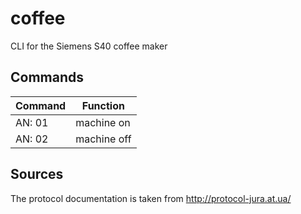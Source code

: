 # coffee
CLI for the Siemens S40 coffee maker

## Commands

| Command | Function    |
| ------- | ----------- |
| AN: 01  | machine on  |
| AN: 02  | machine off |

## Sources

The protocol documentation is taken from http://protocol-jura.at.ua/
